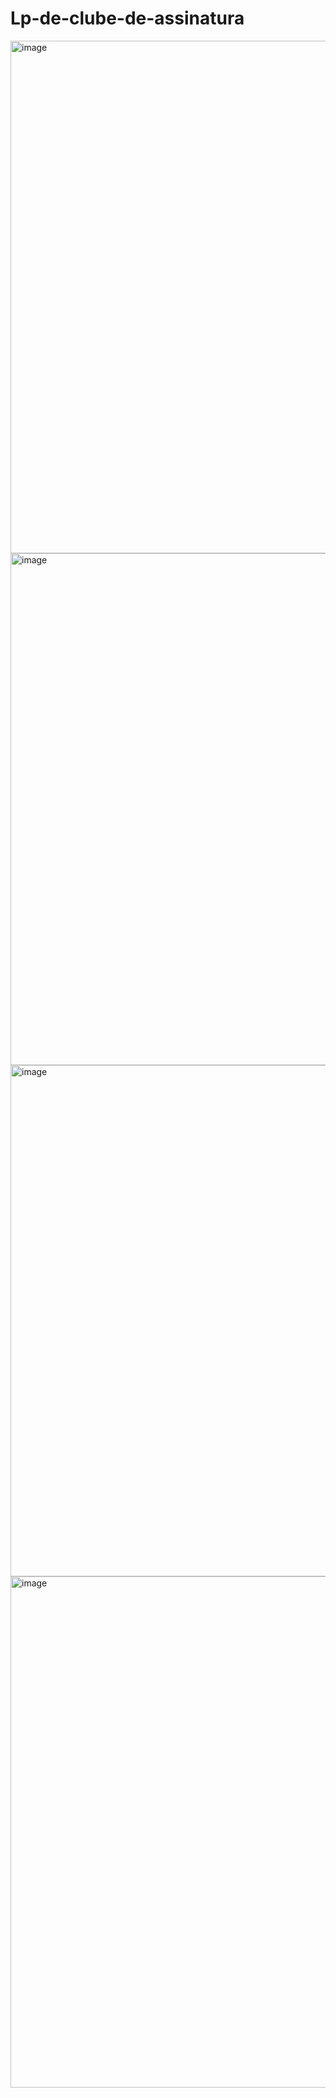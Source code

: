 # Lp-de-clube-de-assinatura

<img width="1412" height="820" alt="image" src="https://github.com/user-attachments/assets/6a3e3707-bda5-433a-802d-41f48fa8cc2b" />
<img width="1415" height="819" alt="image" src="https://github.com/user-attachments/assets/a5eae76a-8fb7-499b-9bc1-1c7a13fe3fd7" />
<img width="1406" height="818" alt="image" src="https://github.com/user-attachments/assets/86cb3626-0acd-4466-a0d7-c75173b0580d" />
<img width="1415" height="818" alt="image" src="https://github.com/user-attachments/assets/c39639f7-a409-4b1f-8933-f9660f9c4182" />
